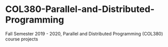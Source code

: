 # COL380-Parallel-and-Distributed-Programming
Fall Semester 2019 - 2020, Parallel and Distributed Programming (COL380) course projects
